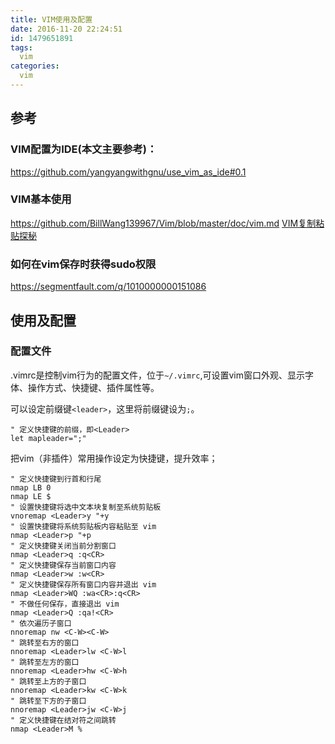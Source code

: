```yaml
---
title: VIM使用及配置
date: 2016-11-20 22:24:51
id: 1479651891
tags:
  vim
categories:
  vim
---
```



## 参考
### VIM配置为IDE(本文主要参考)：
https://github.com/yangyangwithgnu/use_vim_as_ide#0.1

### VIM基本使用
https://github.com/BillWang139967/Vim/blob/master/doc/vim.md
[VIM复制粘贴探秘](http://www.worldhello.net/2010/12/08/2190.html)

### 如何在vim保存时获得sudo权限
https://segmentfault.com/q/1010000000151086

## 使用及配置
### 配置文件
.vimrc是控制vim行为的配置文件，位于`~/.vimrc`,可设置vim窗口外观、显示字体、操作方式、快捷键、插件属性等。

可以设定前缀键`<leader>`，这里将前缀键设为`;`。
```
" 定义快捷键的前缀，即<Leader>
let mapleader=";"
```

把vim（非插件）常用操作设定为快捷键，提升效率；
```
" 定义快捷键到行首和行尾
nmap LB 0
nmap LE $
" 设置快捷键将选中文本块复制至系统剪贴板
vnoremap <Leader>y "+y
" 设置快捷键将系统剪贴板内容粘贴至 vim
nmap <Leader>p "+p
" 定义快捷键关闭当前分割窗口
nmap <Leader>q :q<CR>
" 定义快捷键保存当前窗口内容
nmap <Leader>w :w<CR>
" 定义快捷键保存所有窗口内容并退出 vim
nmap <Leader>WQ :wa<CR>:q<CR>
" 不做任何保存，直接退出 vim
nmap <Leader>Q :qa!<CR>
" 依次遍历子窗口
nnoremap nw <C-W><C-W>
" 跳转至右方的窗口
nnoremap <Leader>lw <C-W>l
" 跳转至左方的窗口
nnoremap <Leader>hw <C-W>h
" 跳转至上方的子窗口
nnoremap <Leader>kw <C-W>k
" 跳转至下方的子窗口
nnoremap <Leader>jw <C-W>j
" 定义快捷键在结对符之间跳转
nmap <Leader>M %
```



